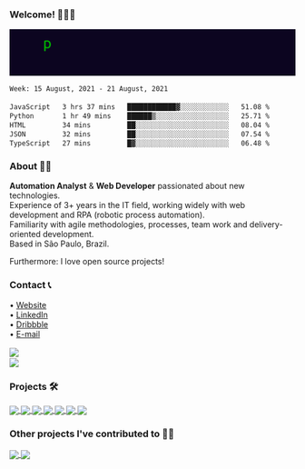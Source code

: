 ### Welcome! 👨🏻‍💻

<img align="center" src="https://raw.githubusercontent.com/pzzzl/pzzzl/main/typing.gif"></img>

<!--START_SECTION:waka-->
```text
Week: 15 August, 2021 - 21 August, 2021

JavaScript   3 hrs 37 mins   ████████████▓░░░░░░░░░░░░   51.08 % 
Python       1 hr 49 mins    ██████▒░░░░░░░░░░░░░░░░░░   25.71 % 
HTML         34 mins         ██░░░░░░░░░░░░░░░░░░░░░░░   08.04 % 
JSON         32 mins         ██░░░░░░░░░░░░░░░░░░░░░░░   07.54 % 
TypeScript   27 mins         █▓░░░░░░░░░░░░░░░░░░░░░░░   06.48 % 
```
<!--END_SECTION:waka-->

### About 👨🏻

<b>Automation Analyst</b> & <b>Web Developer</b> passionated about new technologies. <br />
Experience of 3+ years in the IT field, working widely with web development and RPA (robotic process automation). <br />
Familiarity with agile methodologies, processes, team work and delivery-oriented development. <br />
Based in São Paulo, Brazil. <br />

Furthermore: I love open source projects!

### Contact 📞

• <a href="https://www.peselli.dev">Website</a> <br />
• <a href="https://www.linkedin.com/in/brunopeselli/">LinkedIn</a> <br />
• <a href="https://dribbble.com/pzzzl">Dribbble</a> <br />
• <a href="mailto:bruno@peselli.dev">E-mail</a>

<a href="#user-activity-overview">
  <img align="center" src="https://github-readme-stats.vercel.app/api?username=pzzzl&theme=dracula&custom_title=Stats&hide=stars&count_private=true&show_icons=true&cache_seconds=1800&include_all_commits=true" />
</a> <br />
<a href="#">
  <img align="center" src="https://github-readme-stats.vercel.app/api/top-langs/?username=pzzzl&layout=compact&theme=dracula&custom_title=Top%20languages&cache_seconds=1800&card_width=445&langs_count=10" />
</a>

### Projects 🛠

<a href="https://github.com/pzzzl/p55">
<img align="center" src="https://github-readme-stats.vercel.app/api/pin/?username=pzzzl&repo=p55&show_owner=false&theme=dracula&cache_seconds=1800" />
</a>

<a href="https://github.com/pzzzl/rpachallenge">
<img align="center" src="https://github-readme-stats.vercel.app/api/pin/?username=pzzzl&repo=rpachallenge&show_owner=false&theme=dracula&cache_seconds=1800" />
</a>

<a href="https://github.com/pzzzl/tasks">
<img align="center" src="https://github-readme-stats.vercel.app/api/pin/?username=pzzzl&repo=tasks&show_owner=false&theme=dracula&cache_seconds=1800" />
</a>

<a href="https://github.com/pzzzl/10fastfingers-bot">
<img align="center" src="https://github-readme-stats.vercel.app/api/pin/?username=pzzzl&repo=10fastfingers-bot&show_owner=false&theme=dracula&cache_seconds=1800" />
</a>

<a href="https://github.com/pzzzl/kino-installer">
<img align="center" src="https://github-readme-stats.vercel.app/api/pin/?username=pzzzl&repo=kino-installer&show_owner=false&theme=dracula&cache_seconds=1800" />
</a>

<a href="https://github.com/pzzzl/correios-cep-tester">
<img align="center" src="https://github-readme-stats.vercel.app/api/pin/?username=pzzzl&repo=correios-cep-tester&show_owner=false&theme=dracula&cache_seconds=1800" />
</a>

<a href="https://github.com/pzzzl/tcc">
<img align="center" src="https://github-readme-stats.vercel.app/api/pin/?username=pzzzl&repo=tcc&show_owner=false&theme=dracula&cache_seconds=1800" />
</a>

### Other projects I've contributed to 🤝🏻

<a href="https://github.com/mdn/translated-content">
<img align="center" src="https://github-readme-stats.vercel.app/api/pin/?username=mdn&repo=translated-content&show_owner=true&theme=dracula&cache_seconds=1800" />
</a>

<a href="https://github.com/trbflxr/kino">
<img align="center" src="https://github-readme-stats.vercel.app/api/pin/?username=trbflxr&repo=kino&show_owner=true&theme=dracula&cache_seconds=1800" />
</a>


